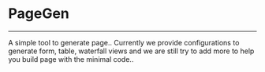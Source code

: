 PageGen
=======

-------

A simple tool to generate page.. Currently we provide configurations to generate form, table, waterfall views and we are still try to add more to help you build page with the minimal code..


